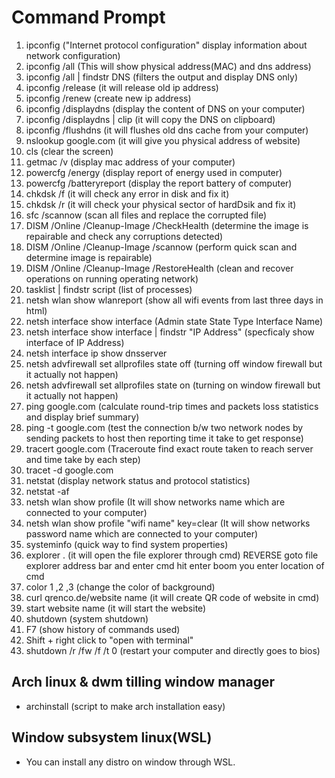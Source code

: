 # Command Prompt

1. ipconfig  ("Internet protocol configuration" display information about network configuration)
2. ipconfig /all (This will show physical address(MAC) and dns address)
3. ipconfig /all | findstr DNS (filters the output and display DNS only)
4. ipconfig /release (it will release old ip address)
5. ipconfig /renew (create new ip address)
6. ipconfig /displaydns (display the content of DNS on your computer)
7. ipconfig /displaydns | clip (it will copy the DNS on clipboard)
8. ipconfig /flushdns (it will flushes old dns cache from your computer)
9. nslookup google.com (it will give you physical address of website)
10. cls (clear the screen)
11. getmac /v (display mac address of your computer)
12. powercfg /energy (display report of energy used in computer)
13. powercfg /batteryreport (display the report battery of computer)
14. chkdsk /f (it will check any error in disk and fix it)
15. chkdsk /r (it will check your physical sector of hardDsik and fix it)
16. sfc /scannow (scan all files and replace the corrupted file)
17. DISM /Online /Cleanup-Image /CheckHealth (determine the image is repairable and check any corruptions detected)
18. DISM /Online /Cleanup-Image /scannow (perform quick scan and determine image is repairable)
19. DISM /Online /Cleanup-Image /RestoreHealth (clean and recover operations on running operating network)
20. tasklist | findstr script (list of processes)
21. netsh wlan show wlanreport (show all wifi events from last three days in html)
22. netsh interface show interface (Admin state State Type Interface Name)
23. netsh interface show interface | findstr "IP Address" (specficaly show interface of IP Address)
24. netsh interface ip show dnsserver
25. netsh advfirewall set allprofiles state off (turning off window firewall but it actually not happen)
26. netsh advfirewall set allprofiles state on (turning on window firewall but it actually not happen)
27. ping google.com (calculate round-trip times and packets loss statistics and display brief summary)
28. ping -t google.com (test the connection b/w two network nodes by sending packets to host then reporting time it take to get response)
29. tracert google.com (Traceroute find exact route taken to reach server and time take by each step)
30. tracet -d google.com
31. netstat (display network status and protocol statistics)
32. netstat -af
33. netsh wlan show profile (It will show networks name which are connected to your computer)
34. netsh wlan show profile "wifi name" key=clear (It will show networks password name which are connected to your computer)
35. systeminfo (quick way to find system properties)
36. explorer . (it will open the file explorer through cmd) REVERSE goto file explorer address bar and enter cmd hit enter boom you enter location of cmd
37. color 1 ,2 ,3 (change the color of background)
38. curl qrenco.de/website name (it will create QR code of website in cmd)
39. start website name (it will start the website)
40. shutdown (system shutdown)
41. F7 (show history of commands used)
42. Shift + right click to "open with terminal"
43. shutdown /r /fw /f /t 0 (restart your computer and directly goes to bios)

## Arch linux & dwm tilling window manager

- archinstall (script to make arch installation easy)



## Window subsystem linux(WSL)

- You can install any distro on window through WSL.
